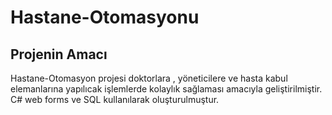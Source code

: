 # Hastane-Otomasyonu
## Projenin Amacı
Hastane-Otomasyon projesi doktorlara , yöneticilere ve hasta kabul elemanlarına yapılıcak işlemlerde  kolaylık sağlaması amacıyla geliştirilmiştir. C# web forms ve SQL kullanılarak oluşturulmuştur.  
